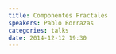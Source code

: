 ```yaml
---
title: Componentes Fractales
speakers: Pablo Borrazas
categories: talks
date: 2014-12-12 19:30
---
```


